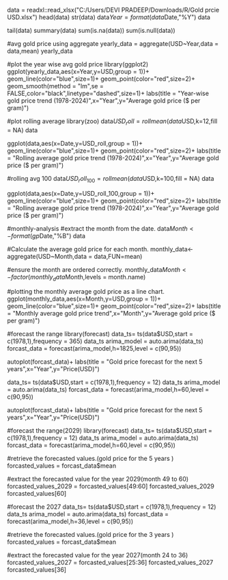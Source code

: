 data = readxl::read_xlsx("C:/Users/DEVI PRADEEP/Downloads/R/Gold prcie USD.xlsx")
head(data)
str(data)
data$Year = format(data$Date,"%Y")
data

tail(data)
summary(data)
sum(is.na(data))
sum(is.null(data))

#avg gold price using aggregate
yearly_data = aggregate(USD~Year,data = data,mean)
yearly_data

#plot the year wise avg gold price
library(ggplot2)
ggplot(yearly_data,aes(x=Year,y=USD,group = 1))+
  geom_line(color="blue",size=1)+
  geom_point(color="red",size=2)+
  geom_smooth(method = "lm",se = FALSE,color="black",linetype="dashed",size=1)+
  labs(title = "Year-wise gold price trend (1978-2024)",x="Year",y="Average gold price ($ per gram)")


#plot rolling average
library(zoo)
data$USD_roll = rollmean(data$USD,k=12,fill = NA)
data

ggplot(data,aes(x=Date,y=USD_roll,group = 1))+
  geom_line(color="blue",size=1)+
  geom_point(color="red",size=2)+
  labs(title = "Rolling average gold price trend (1978-2024)",x="Year",y="Average gold price ($ per gram)")

#rolling avg 100
data$USD_roll_100 = rollmean(data$USD,k=100,fill = NA)
data

ggplot(data,aes(x=Date,y=USD_roll_100,group = 1))+
  geom_line(color="blue",size=1)+
  geom_point(color="red",size=2)+
  labs(title = "Rolling average gold price trend (1978-2024)",x="Year",y="Average gold price ($ per gram)")

#monthly-analysis
#extract the month from the date.
data$Month<-format(gp$Date,"%B")
data

#Calculate the average gold price for each month.
monthly_data<-aggregate(USD~Month,data = data,FUN=mean)

#ensure the month are ordered correctly.
monthly_data$Month<-factor(monthly_data$Month,levels = month.name)

#plotting the monthly average gold price as a line chart.
ggplot(monthly_data,aes(x=Month,y=USD,group = 1))+
  geom_line(color="blue",size=1)+
  geom_point(color="red",size=2)+
  labs(title = "Monthly average gold price trend",x="Month",y="Average gold price ($ per gram)")

#forecast the range
library(forecast)
data_ts= ts(data$USD,start = c(1978,1),frequency = 365)
data_ts
arima_model = auto.arima(data_ts)
forcast_data = forecast(arima_model,h=1825,level = c(90,95))

autoplot(forcast_data)+
  labs(title = "Gold price forecast for the next 5 years",x="Year",y="Price(USD)")

data_ts= ts(data$USD,start = c(1978,1),frequency = 12)
data_ts
arima_model = auto.arima(data_ts)
forcast_data = forecast(arima_model,h=60,level = c(90,95))

autoplot(forcast_data)+
  labs(title = "Gold price forecast for the next 5 years",x="Year",y="Price(USD)")

#forecast the range(2029)
library(forecast)
data_ts= ts(data$USD,start = c(1978,1),frequency = 12) 
data_ts
arima_model = auto.arima(data_ts)
forcast_data = forecast(arima_model,h=60,level = c(90,95))

#retrieve the forecasted values.(gold price for the 5 years )
forcasted_values = forcast_data$mean

#extract the forecasted value for the year 2029(month 49 to 60)
forcasted_values_2029 = forcasted_values[49:60]
forcasted_values_2029
forcasted_values[60]

#forecast the 2027
data_ts= ts(data$USD,start = c(1978,1),frequency = 12) 
data_ts
arima_model = auto.arima(data_ts)
forcast_data = forecast(arima_model,h=36,level = c(90,95))

#retrieve the forecasted values.(gold price for the 3 years )
forcasted_values = forcast_data$mean

#extract the forecasted value for the year 2027(month 24 to 36)
forcasted_values_2027 = forcasted_values[25:36]
forcasted_values_2027
forcasted_values[36]
